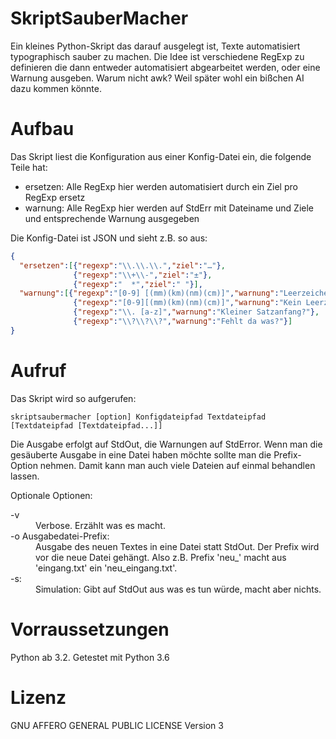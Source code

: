 # SkriptSauberMacher
Ein kleines Python-Skript das darauf ausgelegt ist, Texte automatisiert typographisch sauber zu machen. Die Idee ist verschiedene RegExp zu definieren die dann entweder automatisiert abgearbeitet werden, oder eine Warnung ausgeben. Warum nicht awk? Weil später wohl ein bißchen AI dazu kommen könnte.

# Aufbau
Das Skript liest die Konfiguration aus einer Konfig-Datei ein, die folgende Teile hat:

* ersetzen: Alle RegExp hier werden automatisiert durch ein Ziel pro RegExp ersetz
* warnung: Alle RegExp hier werden auf StdErr mit Dateiname und Ziele und entsprechende Warnung ausgegeben

Die Konfig-Datei ist JSON und sieht z.B. so aus:

```json
{
  "ersetzen":[{"regexp":"\\.\\.\\.","ziel":"…"},
              {"regexp":"\\+\\-","ziel":"±"},
              {"regexp":"  *","ziel":" "}],
  "warnung":[{"regexp":"[0-9] [(mm)(km)(nm)(cm)]","warnung":"Leerzeichen zwischen Zahl und Einheit?"},
              {"regexp":"[0-9][(mm)(km)(nm)(cm)]","warnung":"Kein Leerzeichen zwischen Zahl und Einheit?"},
              {"regexp":"\\. [a-z]","warnung":"Kleiner Satzanfang?"},
              {"regexp":"\\?\\?\\?","warnung":"Fehlt da was?"}]
}
```

# Aufruf
Das Skript wird so aufgerufen:

```
skriptsaubermacher [option] Konfigdateipfad Textdateipfad [Textdateipfad [Textdateipfad...]]
```

Die Ausgabe erfolgt auf StdOut, die Warnungen auf StdError. Wenn man die gesäuberte Ausgabe in eine
Datei haben möchte sollte man die Prefix-Option nehmen. Damit kann man auch viele Dateien auf
einmal behandlen lassen.

Optionale Optionen:
<dl>
  <dt>-v</dt>
  <dd>Verbose. Erzählt was es macht.</dd>
  <dt>-o Ausgabedatei-Prefix:</dt>
  <dd>Ausgabe des neuen Textes in eine Datei statt StdOut. Der Prefix wird vor die neue Datei gehängt. 
      Also z.B. Prefix 'neu_' macht aus 'eingang.txt' ein 'neu_eingang.txt'.</dd>
  <dt>-s:</dt>
  <dd>Simulation: Gibt auf StdOut aus was es tun würde, macht aber nichts.</dd>
</dl>

# Vorraussetzungen
Python ab 3.2. Getestet mit Python 3.6

# Lizenz
GNU AFFERO GENERAL PUBLIC LICENSE Version 3
